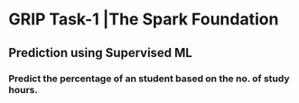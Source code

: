 # GRIP Task-1 |The Spark Foundation
## Prediction using Supervised ML
### Predict the percentage of an student based on the no. of study hours.
